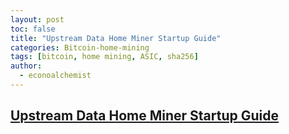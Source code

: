```yaml
---
layout: post
toc: false
title: "Upstream Data Home Miner Startup Guide"
categories: Bitcoin-home-mining
tags: [bitcoin, home mining, ASIC, sha256]
author:
  - econoalchemist
---
```


## [Upstream Data Home Miner Startup Guide](https://econoalchemist.github.io/UpstreamData-Startup/)
